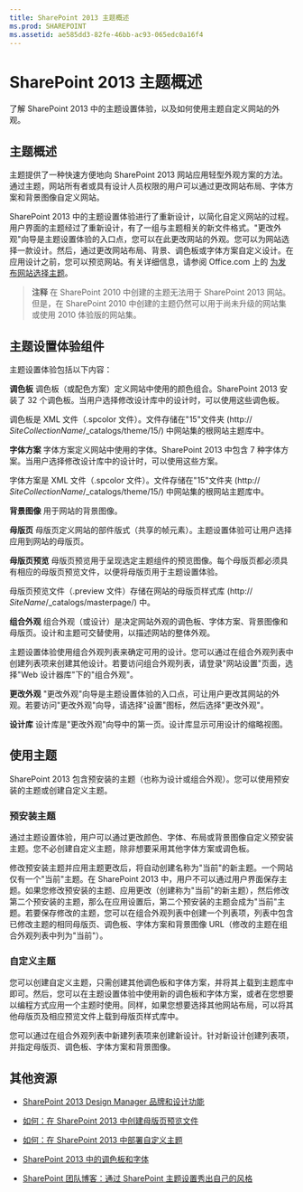 ```yaml
---
title: SharePoint 2013 主题概述
ms.prod: SHAREPOINT
ms.assetid: ae585dd3-82fe-46bb-ac93-065edc0a16f4
---
```



# SharePoint 2013 主题概述
了解 SharePoint 2013 中的主题设置体验，以及如何使用主题自定义网站的外观。
## 主题概述
<a name="section1"> </a>

主题提供了一种快速方便地向 SharePoint 2013 网站应用轻型外观方案的方法。通过主题，网站所有者或具有设计人员权限的用户可以通过更改网站布局、字体方案和背景图像自定义网站。
  
    
    
SharePoint 2013 中的主题设置体验进行了重新设计，以简化自定义网站的过程。用户界面的主题经过了重新设计，有了一组与主题相关的新文件格式。"更改外观"向导是主题设置体验的入口点，您可以在此更改网站的外观。您可以为网站选择一款设计。然后，通过更改网站布局、背景、调色板或字体方案自定义设计。在应用设计之前，您可以预览网站。有关详细信息，请参阅 Office.com 上的 [为发布网站选择主题](http://office.microsoft.com/zh-cn/office365-sharepoint-online-enterprise-help/choose-a-theme-for-your-publishing-site-HA102891580.aspx)。
  
    
    

> **注释**
> 在 SharePoint 2010 中创建的主题无法用于 SharePoint 2013 网站。但是，在 SharePoint 2010 中创建的主题仍然可以用于尚未升级的网站集或使用 2010 体验版的网站集。 
  
    
    


## 主题设置体验组件
<a name="section2"> </a>

主题设置体验包括以下内容：
  
    
    
 **调色板** 调色板（或配色方案）定义网站中使用的颜色组合。SharePoint 2013 安装了 32 个调色板。当用户选择修改设计库中的设计时，可以使用这些调色板。
  
    
    
调色板是 XML 文件（.spcolor 文件）。文件存储在"15"文件夹 (http:// _SiteCollectionName_/_catalogs/theme/15/) 中网站集的根网站主题库中。
  
    
    
 **字体方案** 字体方案定义网站中使用的字体。SharePoint 2013 中包含 7 种字体方案。当用户选择修改设计库中的设计时，可以使用这些方案。
  
    
    
字体方案是 XML 文件（.spcolor 文件）。文件存储在"15"文件夹 (http:// _SiteCollectionName_/_catalogs/theme/15/) 中网站集的根网站主题库中。
  
    
    
 **背景图像** 用于网站的背景图像。
  
    
    
 **母版页** 母版页定义网站的部件版式（共享的帧元素）。主题设置体验可让用户选择应用到网站的母版页。
  
    
    
 **母版页预览** 母版页预览用于呈现选定主题组件的预览图像。每个母版页都必须具有相应的母版页预览文件，以便将母版页用于主题设置体验。
  
    
    
母版页预览文件（.preview 文件）存储在网站的母版页样式库 (http://  _SiteName_/_catalogs/masterpage/) 中。
  
    
    
 **组合外观** 组合外观（或设计）是决定网站外观的调色板、字体方案、背景图像和母版页。设计和主题可交替使用，以描述网站的整体外观。
  
    
    
主题设置体验使用组合外观列表来确定可用的设计。您可以通过在组合外观列表中创建列表项来创建其他设计。若要访问组合外观列表，请登录"网站设置"页面，选择"Web 设计器库"下的"组合外观"。
  
    
    
 **更改外观** "更改外观"向导是主题设置体验的入口点，可让用户更改其网站的外观。若要访问"更改外观"向导，请选择"设置"图标，然后选择"更改外观"。
  
    
    
 **设计库** 设计库是"更改外观"向导中的第一页。设计库显示可用设计的缩略视图。
  
    
    

## 使用主题
<a name="section3"> </a>

SharePoint 2013 包含预安装的主题（也称为设计或组合外观）。您可以使用预安装的主题或创建自定义主题。
  
    
    

### 预安装主题

通过主题设置体验，用户可以通过更改颜色、字体、布局或背景图像自定义预安装主题。您不必创建自定义主题，除非想要采用其他字体方案或调色板。
  
    
    
修改预安装主题并应用主题更改后，将自动创建名称为"当前"的新主题。一个网站仅有一个"当前"主题。在 SharePoint 2013 中，用户不可以通过用户界面保存主题。如果您修改预安装的主题、应用更改（创建称为"当前"的新主题），然后修改第二个预安装的主题，那么在应用设置后，第二个预安装的主题会成为"当前"主题。若要保存修改的主题，您可以在组合外观列表中创建一个列表项，列表中包含已修改主题的相同母版页、调色板、字体方案和背景图像 URL（修改的主题在组合外观列表中列为"当前"）。
  
    
    

### 自定义主题

您可以创建自定义主题，只需创建其他调色板和字体方案，并将其上载到主题库中即可。然后，您可以在主题设置体验中使用新的调色板和字体方案，或者在您想要以编程方式应用一个主题时使用。同样，如果您想要选择其他网站布局，可以将其他母版页及相应预览文件上载到母版页样式库中。
  
    
    
您可以通过在组合外观列表中新建列表项来创建新设计。针对新设计创建列表项，并指定母版页、调色板、字体方案和背景图像。
  
    
    

## 其他资源
<a name="section4"> </a>


-  [SharePoint 2013 Design Manager 品牌和设计功能](sharepoint-2013-design-manager-branding-and-design-capabilities.md)
    
  
-  [如何：在 SharePoint 2013 中创建母版页预览文件](how-to-create-a-master-page-preview-file-in-sharepoint-2013.md)
    
  
-  [如何：在 SharePoint 2013 中部署自定义主题](how-to-deploy-a-custom-theme-in-sharepoint-2013.md)
    
  
-  [SharePoint 2013 中的调色板和字体](color-palettes-and-fonts-in-sharepoint-2013.md)
    
  
-  [SharePoint 团队博客：通过 SharePoint 主题设置秀出自己的风格](http://blogs.office.com/b/sharepoint/archive/2012/10/29/show-off-your-style-with-sharepoint-theming.aspx)
    
  

